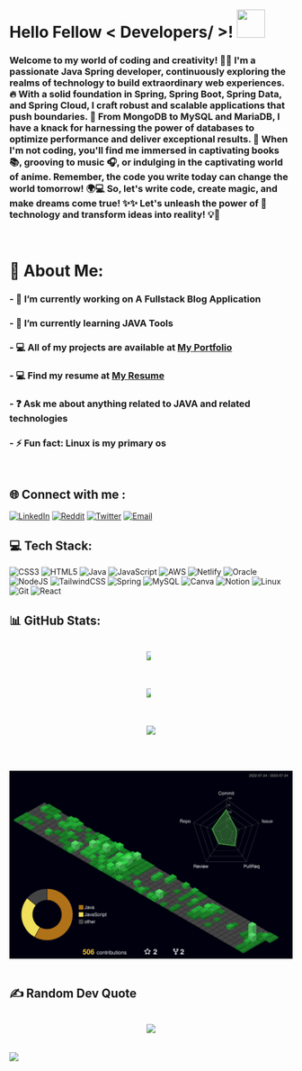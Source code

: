 <h1> Hello Fellow < Developers/ >! <img src = "https://raw.githubusercontent.com/rahulbanerjee26/githubProfileReadmeGenerator/main/gifs/wave.gif" width = 50px height='50px'> </h1>

<!--
### <div align="center">I'm a computer enthusiast 💻 . I love creating websites and I love to explore emerging web technologies. I'm skilled in Java Technologies like JPA, Hibernate, and Spring Tools and I'm trained in SQL. I've built some cool projects. Do check them out. Apart from coding, I love reading books 📚 , listening to music 🎵 , and watching animes. I  💗 talking about creative coding, so don't hesitate to reach out.</div>  
-->

### Welcome to my world of coding and creativity! 👨‍💻 I'm a passionate Java Spring developer, continuously exploring the realms of technology to build extraordinary web experiences. 🔥 With a solid foundation in Spring, Spring Boot, Spring Data, and Spring Cloud, I craft robust and scalable applications that push boundaries. 🌟 From MongoDB to MySQL and MariaDB, I have a knack for harnessing the power of databases to optimize performance and deliver exceptional results. 💪 When I'm not coding, you'll find me immersed in captivating books 📚, grooving to music 🎧, or indulging in the captivating world of anime. Remember, the code you write today can change the world tomorrow! 🌍💻 So, let's write code, create magic, and make dreams come true! ✨✨ Let's unleash the power of 🚀 technology and transform ideas into reality! 💡💪

<br>

# 💫 About Me:

### - 🔭 I’m currently working on A Fullstack Blog Application<br>
### - 🌱 I’m currently learning JAVA Tools<br>
### - 💻 All of my projects are available at <a href="https://dipeshsingh253.github.io/"> My Portfolio </a><br>
### - 💻 Find my resume at <a href="https://drive.google.com/file/d/14RAXZV6gs-0wg2ZfMfqDbH-EHHMlFMdC/view?usp=sharing"> My Resume </a><br>
### - ❓ Ask me about anything related to JAVA and related technologies<br>
### - ⚡ Fun fact: Linux is my primary os<br>

<br>

## 🌐 Connect with me :

[![LinkedIn](https://img.shields.io/badge/LinkedIn-%230077B5.svg?logo=linkedin&logoColor=white)](https://linkedin.com/in/dipesh-singh253)
[![Reddit](https://img.shields.io/badge/Reddit-%23FF4500.svg?logo=Reddit&logoColor=white)](https://reddit.com/user/Similar_Wall_6861)
[![Twitter](https://img.shields.io/badge/Twitter-%231DA1F2.svg?logo=Twitter&logoColor=white)](https://twitter.com/dipeshSingh_253)
[![Email](https://img.shields.io/badge/Mail-%231DA1F2.svg?logo=Gmail&logoColor=white&color=ff0000)](mailto:sinhdipesh@gmail.com)


## 💻 Tech Stack:

![CSS3](https://img.shields.io/badge/css3-%231572B6.svg?style=for-the-badge&logo=css3&logoColor=white) 
![HTML5](https://img.shields.io/badge/html5-%23E34F26.svg?style=for-the-badge&logo=html5&logoColor=white) 
![Java](https://img.shields.io/badge/java-%23ED8B00.svg?style=for-the-badge&logo=java&logoColor=white) 
![JavaScript](https://img.shields.io/badge/javascript-%23323330.svg?style=for-the-badge&logo=javascript&logoColor=%23F7DF1E) 
![AWS](https://img.shields.io/badge/AWS-%23FF9900.svg?style=for-the-badge&logo=amazon-aws&logoColor=white) 
![Netlify](https://img.shields.io/badge/netlify-%23000000.svg?style=for-the-badge&logo=netlify&logoColor=#00C7B7) 
![Oracle](https://img.shields.io/badge/Oracle-F80000?style=for-the-badge&logo=oracle&logoColor=white) 
![NodeJS](https://img.shields.io/badge/node.js-6DA55F?style=for-the-badge&logo=node.js&logoColor=white)
![TailwindCSS](https://img.shields.io/badge/tailwind_css-%23000000.svg?style=for-the-badge&logo=tailwindcss&logoColor=#00C7B7)
![Spring](https://img.shields.io/badge/spring-%236DB33F.svg?style=for-the-badge&logo=spring&logoColor=white) 
![MySQL](https://img.shields.io/badge/mysql-%2300f.svg?style=for-the-badge&logo=mysql&logoColor=white) 
![Canva](https://img.shields.io/badge/Canva-%2300C4CC.svg?style=for-the-badge&logo=Canva&logoColor=white) 
![Notion](https://img.shields.io/badge/Notion-%23000000.svg?style=for-the-badge&logo=notion&logoColor=white)
![Linux](https://img.shields.io/badge/Linux-%23FF9900.svg?style=for-the-badge&logo=linux&logoColor=white)
![Git](https://img.shields.io/badge/Git-FF5733.svg?style=for-the-badge&logo=git&logoColor=white)
![React](https://img.shields.io/badge/react-%23000000.svg?style=for-the-badge&logo=react&logoColor=#00C7B7) 

## 📊 GitHub Stats:

<br>
 
<div style="display: flex; flex-direction: column; justify-content: center; align-items: center; gap: 50px;">
 <div style="display: flex; flex-direction: column; gap: 50px">
   <img width="49.5%" src="https://github-readme-stats.vercel.app/api?username=dipeshsingh253&theme=gotham&count_private=true" />
   <img width="49.5%" src="https://github-readme-streak-stats.herokuapp.com/?user=dipeshsingh253&theme=gotham&hide_border=false" />
 </div>

 <img src="https://github-readme-activity-graph.vercel.app/graph?username=dipeshsingh253&theme=gotham&hide_border=false" />

 ![](./profile-3d-contrib/profile-night-green.svg)
</div>

## ✍️ Random Dev Quote
  
<br/>
<div align="center">

  <img src="https://quotes-github-readme.vercel.app/api?type=horizontal&theme=radical"/>
  </div>

<br/>  

[![](https://visitcount.itsvg.in/api?id=dipeshsingh253&label=Profile%20Views&pretty=false)](https://visitcount.itsvg.in)

